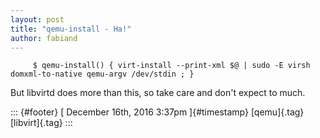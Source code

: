 ```yaml
---
layout: post
title: "qemu-install - Ha!"
author: fabiand
---
```



         $ qemu-install() { virt-install --print-xml $@ | sudo -E virsh domxml-to-native qemu-argv /dev/stdin ; }

But libvirtd does more than this, so take care and don't expect to much.

::: {#footer}
[ December 16th, 2016 3:37pm ]{#timestamp} [qemu]{.tag} [libvirt]{.tag}
:::
